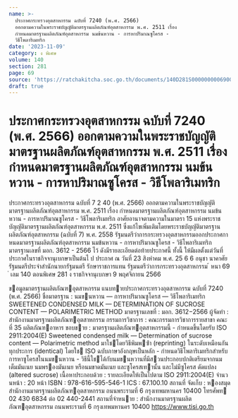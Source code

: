 ```yaml
---
name: >-
  ประกาศกระทรวงอุตสาหกรรม ฉบับที่ 7240 (พ.ศ. 2566)
  ออกตามความในพระราชบัญญัติมาตรฐานผลิตภัณฑ์อุตสาหกรรม พ.ศ. 2511 เรื่อง
  กำหนดมาตรฐานผลิตภัณฑ์อุตสาหกรรม นมข้นหวาน - การหาปริมาณซูโครส -
  วิธีโพลาริเมทริก
date: '2023-11-09'
category: ง พิเศษ
volume: 140
section: 281
page: 69
source: 'https://ratchakitcha.soc.go.th/documents/140D281S0000000006900.pdf'
draft: true
---
```


# ประกาศกระทรวงอุตสาหกรรม ฉบับที่ 7240 (พ.ศ. 2566) ออกตามความในพระราชบัญญัติมาตรฐานผลิตภัณฑ์อุตสาหกรรม พ.ศ. 2511 เรื่อง กำหนดมาตรฐานผลิตภัณฑ์อุตสาหกรรม นมข้นหวาน - การหาปริมาณซูโครส - วิธีโพลาริเมทริก

ประกาศกระทรวงอุตสาหกรรม ฉบับที่ 7 2 40 (พ.ศ. 2566) ออกตามความในพระราชบัญญัติมาตรฐานผลิตภัณฑ์อุตสาหกรรม พ.ศ. 2511 เรื่อง กำหนดมาตรฐานผลิตภัณฑ์อุตสาหกรรม นมข้นหวาน - การหาปริมาณซูโครส - วิธีโพลาริเมทริก อาศัยอานาจตามความในมาตรา 15 แห่งพระราชบัญญัติมาตรฐานผลิตภัณฑ์อุตสาหกรรม พ.ศ. 2511 ซึ่งแก้ไขเพิ่มเติมโดยพระราชบัญญัติมาตรฐานผลิตภัณฑ์อุตสาหกรรม (ฉบับที่ 7) พ.ศ. 2558 รัฐมนตรีว่าการกระทรวงอุตสาหกรรมออกประกาศกาหนดมาตรฐานผลิตภัณฑ์อุตสาหกรรม นมข้นหวาน - การหาปริมาณซูโครส - วิธีโพลาริเมทริก มาตรฐานเลขที่ มอก. 3612 - 2566 ไว้ ดังมีรายละเอียดต่อท้ายประกาศนี้ ทั้งนี้ ให้มีผลตั้งแต่วันที่ประกาศในราชกิจจานุเบกษาเป็นต้นไ ป ประกาศ ณ วันที่ 23 สิงหำคม พ.ศ. 25 6 6 อนุชา นาคาศัย รัฐมนตรีประจำสำนักนายกรัฐมนตรี รักษาราชการแทน รัฐมนตรีว่าการกระทรวงอุตสาหกรรม ้ หนา 69 ่ เลม 140 ตอนพิเศษ 281 ง ราชกิจจานุเบกษา 9 พฤศจิกายน 2566

ขอมูลมาตรฐานผลิตภัณฑอุตสาหกรรม แนบทายประกาศกระทรวงอุตสาหกรรม ฉบับที่ 7240 (พ.ศ. 2566) ชื่อมาตรฐาน : นมขนหวาน — การหาปริมาณซูโครส — วิธีโพลาริเมทริก SWEETENED CONDENSED MILK — DETERMINATION OF SUCROSE CONTENT — POLARIMETRIC METHOD มาตรฐานเลขที่ : มอก. 3612−2566 ผู้จัดทํา : สํานักงานมาตรฐานผลิตภัณฑอุตสาหกรรม กรรมการวิชาการ : คณะกรรมการวิชาการรายสาขา คณะที่ 35 ผลิตภัณฑอาหาร ขอบขาย : มาตรฐานผลิตภัณฑอุตสาหกรรมนี้ - กําหนดขึ้นโดยรับ ISO 2911:2004(E) Sweetened condensed milk — Determination of sucrose content — Polarimetric method มาใชโดยวิธีพิมพซ้ํา (reprinting) ในระดับเหมือนกันทุกประการ (identical) โดยใช ISO ฉบับภาษาอังกฤษเป็นหลัก - กําหนดวิธีโพลาริเมทริกสําหรับการหาซูโครสในนมขนหวาน - วิธีนี้ใชได้กับนมขนหวานที่มีสวนประกอบปกติเตรียมจากนมเต็มมันเนย นมพรองมันเนย หรือนมขาดมันเนย และซูโครสเทานั้น และไม่มีซูโครส ดัดแปลง (altered sucrose) เนื้อหาประกอบด้วย : รายละเอียดให้เป็นไปตาม ISO 2911:2004(E) จํานวนหน้า : 20 หน้า ISBN : 978-616-595-546-1 ICS : 67.100.10 สถานที่ จัดเก็บ : หองสมุดสํานักงานมาตรฐานผลิตภัณฑอุตสาหกรรม ถนนพระรามที่ 6 กรุงเทพมหานคร 10400 โทรศัพท 02 430 6834 ต่อ 02 440-2441 สถานที่จําหนาย : สํานักงานมาตรฐานผลิตภัณฑอุตสาหกรรม ถนนพระรามที่ 6 กรุงเทพมหานคร 10400 https://www.tisi.go.th
